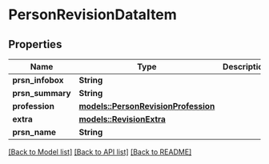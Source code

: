 # PersonRevisionDataItem

## Properties

Name | Type | Description | Notes
------------ | ------------- | ------------- | -------------
**prsn_infobox** | **String** |  | 
**prsn_summary** | **String** |  | 
**profession** | [**models::PersonRevisionProfession**](PersonRevisionProfession.md) |  | 
**extra** | [**models::RevisionExtra**](RevisionExtra.md) |  | 
**prsn_name** | **String** |  | 

[[Back to Model list]](../README.md#documentation-for-models) [[Back to API list]](../README.md#documentation-for-api-endpoints) [[Back to README]](../README.md)


